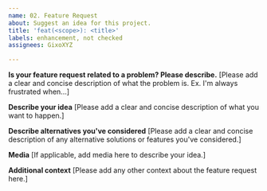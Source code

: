 ```yaml
---
name: 02. Feature Request
about: Suggest an idea for this project.
title: 'feat(<scope>): <title>'
labels: enhancement, not checked
assignees: GixoXYZ

---
```


**Is your feature request related to a problem? Please describe.**
[Please add a clear and concise description of what the problem is. Ex. I'm always frustrated when...]

**Describe your idea**
[Please add a clear and concise description of what you want to happen.]

**Describe alternatives you've considered**
[Please add a clear and concise description of any alternative solutions or features you've considered.]

**Media**
[If applicable, add media here to describe your idea.]

**Additional context**
[Please add any other context about the feature request here.]
